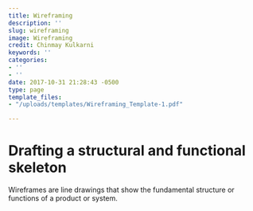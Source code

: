 ```yaml
---
title: Wireframing
description: ''
slug: wireframing
image: Wireframing
credit: Chinmay Kulkarni
keywords: ''
categories:
- ''
- ''
date: 2017-10-31 21:28:43 -0500
type: page
template_files:
- "/uploads/templates/Wireframing_Template-1.pdf"

---
```

# Drafting a structural and functional skeleton

Wireframes are line drawings that show the fundamental structure or functions of a product or system.
